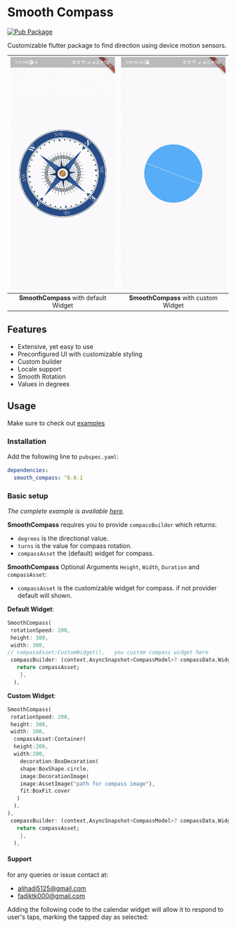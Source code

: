 # Smooth Compass

[![Pub Package](https://img.shields.io/pub/v/table_calendar.svg?style=flat-square)](https://pub.dev/packages/smooth_compass)

[comment]: <> ([![Awesome Flutter]&#40;https://img.shields.io/badge/Awesome-Flutter-52bdeb.svg?longCache=true&style=flat-square&#41;]&#40;https://github.com/Solido/awesome-flutter&#41;)

Customizable flutter package to find direction using device motion sensors.

| ![Image](https://github.com/alihadi5125/screenshots/blob/main/ezgif.com-gif-maker%20(3).gif?raw=true) | ![Image](https://github.com/alihadi5125/screenshots/blob/main/ezgif.com-gif-maker%20(1).gif?raw=true) |
| :------------: | :------------: |
| **SmoothCompass** with default Widget | **SmoothCompass** with custom Widget |

## Features

* Extensive, yet easy to use
* Preconfigured UI with customizable styling
* Custom builder
* Locale support
* Smooth Rotation
* Values in degrees

## Usage

Make sure to check out [examples](https://github.com/alihadi5125/smooth_compass/tree/master/example)

### Installation

Add the following line to `pubspec.yaml`:

```yaml
dependencies:
  smooth_compass: ^0.0.1
```

### Basic setup

*The complete example is available [here](https://github.com/alihadi5125/smooth_compass/tree/master/example).*

**SmoothCompass** requires you to provide `compassBuilder` which returns:
* `degrees` is the directional value.
* `turns` is the value for compass rotation.
* `compassAsset` the (default) widget for compass.

**SmoothCompass** Optional Arguments `Height`, `Width`, `Duration` and `compassAsset`:
* `compassAsset` is the customizable widget for compass. if not provider default will shown.
  
**Default Widget**:
```dart
SmoothCompass(
 rotationSpeed: 200,
 height: 300,
 width: 300,
// compassAsset:CustomWidget(),   you custom compass widget here
 compassBuilder: (context,AsyncSnapshot<CompassModel>? compassData,Widget compassAsset){
   return compassAsset;
    },
  ),
```

**Custom Widget**:
```dart
SmoothCompass(
 rotationSpeed: 200,
 height: 300,
 width: 300,
  compassAsset:Container(
  height:200,
  width:200,
    decoration:BoxDecoration(
    shape:BoxShape.circle,
    image:DecorationImage(
    image:AssetImage("path for compass image"),
    fit:BoxFit.cover
   )
  ),
),
 compassBuilder: (context,AsyncSnapshot<CompassModel>? compassData,Widget compassAsset){
   return compassAsset;
    },
  ),
```

#### Support

for any queries or issue contact at:
* alihadi5125@gmail.com
* fadiktk000@gmail.com

Adding the following code to the calendar widget will allow it to respond to user's taps, marking the tapped day as selected:
